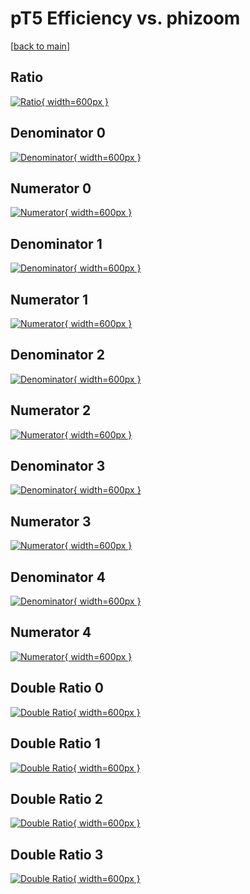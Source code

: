 # pT5 Efficiency vs. phizoom

[[back to main](./)]



## Ratio

[![Ratio](../mtv/var/pT5_base_11_0_eff_phizoom.png){ width=600px }](../mtv/var/pT5_base_11_0_eff_phizoom.pdf)

## Denominator 0

[![Denominator](../mtv/den/pT5_base_11_0_eff_phizoom_den0.png){ width=600px }](../mtv/den/pT5_base_11_0_eff_phizoom_den0.pdf)

## Numerator 0

[![Numerator](../mtv/num/pT5_base_11_0_eff_phizoom_num0.png){ width=600px }](../mtv/num/pT5_base_11_0_eff_phizoom_num0.pdf)

## Denominator 1

[![Denominator](../mtv/den/pT5_base_11_0_eff_phizoom_den1.png){ width=600px }](../mtv/den/pT5_base_11_0_eff_phizoom_den1.pdf)

## Numerator 1

[![Numerator](../mtv/num/pT5_base_11_0_eff_phizoom_num1.png){ width=600px }](../mtv/num/pT5_base_11_0_eff_phizoom_num1.pdf)

## Denominator 2

[![Denominator](../mtv/den/pT5_base_11_0_eff_phizoom_den2.png){ width=600px }](../mtv/den/pT5_base_11_0_eff_phizoom_den2.pdf)

## Numerator 2

[![Numerator](../mtv/num/pT5_base_11_0_eff_phizoom_num2.png){ width=600px }](../mtv/num/pT5_base_11_0_eff_phizoom_num2.pdf)

## Denominator 3

[![Denominator](../mtv/den/pT5_base_11_0_eff_phizoom_den3.png){ width=600px }](../mtv/den/pT5_base_11_0_eff_phizoom_den3.pdf)

## Numerator 3

[![Numerator](../mtv/num/pT5_base_11_0_eff_phizoom_num3.png){ width=600px }](../mtv/num/pT5_base_11_0_eff_phizoom_num3.pdf)

## Denominator 4

[![Denominator](../mtv/den/pT5_base_11_0_eff_phizoom_den4.png){ width=600px }](../mtv/den/pT5_base_11_0_eff_phizoom_den4.pdf)

## Numerator 4

[![Numerator](../mtv/num/pT5_base_11_0_eff_phizoom_num4.png){ width=600px }](../mtv/num/pT5_base_11_0_eff_phizoom_num4.pdf)

## Double Ratio 0

[![Double Ratio](../mtv/ratio/pT5_base_11_0_eff_phizoom_ratio0.png){ width=600px }](../mtv/ratio/pT5_base_11_0_eff_phizoom_ratio0.pdf)

## Double Ratio 1

[![Double Ratio](../mtv/ratio/pT5_base_11_0_eff_phizoom_ratio1.png){ width=600px }](../mtv/ratio/pT5_base_11_0_eff_phizoom_ratio1.pdf)

## Double Ratio 2

[![Double Ratio](../mtv/ratio/pT5_base_11_0_eff_phizoom_ratio2.png){ width=600px }](../mtv/ratio/pT5_base_11_0_eff_phizoom_ratio2.pdf)

## Double Ratio 3

[![Double Ratio](../mtv/ratio/pT5_base_11_0_eff_phizoom_ratio3.png){ width=600px }](../mtv/ratio/pT5_base_11_0_eff_phizoom_ratio3.pdf)

